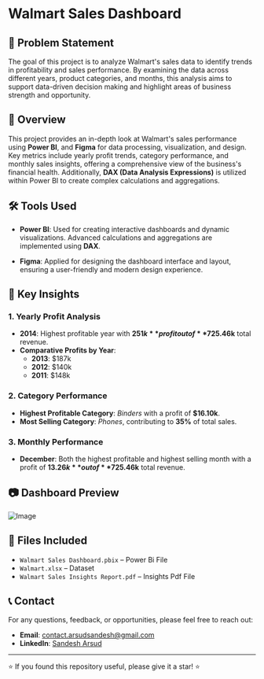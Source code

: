 # Walmart Sales Dashboard

## 📝 Problem Statement
The goal of this project is to analyze Walmart's sales data to identify trends in profitability and sales performance. By examining the data across different years, product categories, and months, this analysis aims to support data-driven decision making and highlight areas of business strength and opportunity.

## 🚀 Overview
This project provides an in-depth look at Walmart's sales performance using **Power BI**, and **Figma** for data processing, visualization, and design. Key metrics include yearly profit trends, category performance, and monthly sales insights, offering a comprehensive view of the business's financial health. Additionally, **DAX (Data Analysis Expressions)** is utilized within Power BI to create complex calculations and aggregations.

## 🛠 Tools Used
- **Power BI**: Used for creating interactive dashboards and dynamic visualizations. Advanced calculations and aggregations are implemented using **DAX**.  


- **Figma**: Applied for designing the dashboard interface and layout, ensuring a user-friendly and modern design experience.  


## 🔢 Key Insights

### 1. Yearly Profit Analysis
- **2014**: Highest profitable year with **$251k** profit out of **$725.46k** total revenue.
- **Comparative Profits by Year**:
  - **2013**: $187k
  - **2012**: $140k
  - **2011**: $148k

### 2. Category Performance
- **Highest Profitable Category**: *Binders* with a profit of **$16.10k**.
- **Most Selling Category**: *Phones*, contributing to **35%** of total sales.

### 3. Monthly Performance
- **December**: Both the highest profitable and highest selling month with a profit of **$13.26k** out of **$725.46k** total revenue.

## 📷 Dashboard Preview
![Image](https://github.com/user-attachments/assets/0c1073fc-dda2-42c9-8427-d5aefdff942a)

## 📂 Files Included
- `Walmart Sales Dashboard.pbix` – Power Bi File
- `Walmart.xlsx` – Dataset
- `Walmart Sales Insights Report.pdf` – Insights Pdf File

## 📞 Contact
For any questions, feedback, or opportunities, please feel free to reach out:
- **Email**: [contact.arsudsandesh@gmail.com](mailto:contact.arsudsandesh@gmail.com)
- **LinkedIn**: [Sandesh Arsud](https://www.linkedin.com/in/sandesharsud)

---

⭐ If you found this repository useful, please give it a star! ⭐
